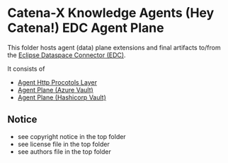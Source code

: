 # Catena-X Knowledge Agents (Hey Catena!) EDC Agent Plane

This folder hosts agent (data) plane extensions and final artifacts to/from the [Eclipse Dataspace Connector (EDC)](https://projects.eclipse.org/projects/technology.dataspaceconnector).

It consists of

- [Agent Http Procotols Layer](agent-plane-protocol)
- [Agent Plane (Azure Vault)](agentplane-azure-vault)
- [Agent Plane (Hashicorp Vault)](agentplane-hashicorp)

## Notice

* see copyright notice in the top folder
* see license file in the top folder
* see authors file in the top folder
